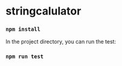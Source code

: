 # stringcalulator

### `npm install`
In the project directory, you can run the test:

### `npm run test`

